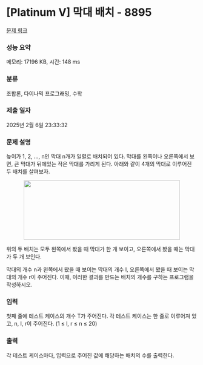# [Platinum V] 막대 배치 - 8895 

[문제 링크](https://www.acmicpc.net/problem/8895) 

### 성능 요약

메모리: 17196 KB, 시간: 148 ms

### 분류

조합론, 다이나믹 프로그래밍, 수학

### 제출 일자

2025년 2월 6일 23:33:32

### 문제 설명

<p>높이가 1, 2, ..., n인 막대 n개가 일렬로 배치되어 있다. 막대를 왼쪽이나 오른쪽에서 보면, 큰 막대가 뒤에있는 작은 막대를 가리게 된다. 아래와 같이 4개의 막대로 이루어진 두 배치를 살펴보자.</p>

<p style="text-align: center;"><img alt="" src="https://onlinejudgeimages.s3-ap-northeast-1.amazonaws.com/upload/images/polearr.png" style="height:157px; width:412px"></p>

<p>위의 두 배치는 모두 왼쪽에서 봤을 때 막대가 한 개 보이고, 오른쪽에서 봤을 때는 막대가 두 개 보인다.</p>

<p>막대의 개수 n과 왼쪽에서 봤을 때 보이는 막대의 개수 l, 오른쪽에서 봤을 때 보이는 막대의 개수 r이 주어진다. 이때, 이러한 결과를 만드는 배치의 개수를 구하는 프로그램을 작성하시오.</p>

### 입력 

 <p>첫째 줄에 테스트 케이스의 개수 T가 주어진다. 각 테스트 케이스는 한 줄로 이루어져 있고, n, l, r이 주어진다. (1 ≤ l, r ≤ n ≤ 20)</p>

### 출력 

 <p>각 테스트 케이스마다, 입력으로 주어진 값에 해당하는 배치의 수를 출력한다.</p>


